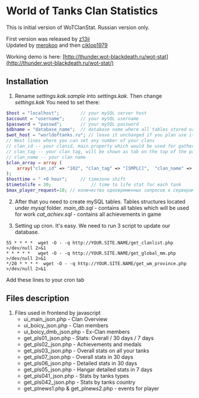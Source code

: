 ﻿# World of Tanks Clan Statistics #

This is initial version of WoTClanStat. Russian version only.

First version was released by [z13ii](http://forum.worldoftanks.ru/index.php?/topic/84257-)  
Updated by [merokoo](http://forum.worldoftanks.ru/index.php?/user/261770-merokoo/) and then [ciklop1979](http://forum.worldoftanks.ru/index.php?/user/1612931-ciklop1979/)

Working demo is here: [http://thunder.wot-blackdeath.ru/wot-stat](http://thunder.wot-blackdeath.ru/wot-stat/)  

## Installation #

1. Rename _settings.kak.sample_ into _settings.kak_. Then change _settings.kak_
	You need to set there:
```php
$host = "localhost";		// your mySQL server host
$account = "username";		// your mySQL username
$password = "passwd";		// your mySQL password
$dbname = "database_name";	// database name where all tables stored or will be stored
$wot_host = "worldoftanks.ru"; // leave it unchanged if you plan use it on Russian cluster
// Next lines where you can set any number of your clans
// clan_id -- your clanid, main property which would be used for gathering information about your clan
// clan_tag -- your clan tag, will be shown as tab on the top of the page
// clan_name -- your clan name
$clan_array = array (
	array("clan_id" => "102", "clan_tag" => "[SMPLC]",  "clan_name" => "Sample clan"),
);
$hosttime = " +0 hour";		// timezone shift
$timetolife = 30;               // time to life stat for each tank
$max_player_request=10; // количество одновременных запросов к серверам КВГ

```

2. After that you need to create mySQL tables. Tables structures located under *mysql* folder.
	_main_db.sql_ - contains all tables which will be used for work
	_cat_achiev.sql_ - contains all achievements in game
	
3. Setting up cron. It's easy. We need to run 3 script to update our database.

```shell
55 * * * *  wget -O - -q http://YOUR.SITE.NAME/get_clanlist.php >/dev/null 2>&1
* * * * *   wget -O - -q http://YOUR.SITE.NAME/get_global_mm.php >/dev/null 2>&1
*/20 * * * *  wget -O - -q http://YOUR.SITE.NAME/get_wm_province.php >/dev/null 2>&1
```
  Add these lines to your cron tab
	
## Files description #
1. Files used in frontend by javascript
	* ui_main_json.php - Clan Overview
	* ui_boicy_json.php - Clan members
	* ui_boicy_dmb_json.php - Ex-Clan members
	* get_pls01_json.php - Stats: Overall / 30 days / 7 days
	* get_pls02_json.php - Achievements and medals
	* get_pls03_json.php - Overall stats on all your tanks
	* get_pls07_json.php - Overall stats in 30 days
	* get_pls06_json.php - Detailed stats in 30 days
	* get_pls05_json.php - Hangar detailed stats in 7 days
	* get_pls041_json.php - Stats by tanks types
	* get_pls042_json.php - Stats by tanks country 
	* get_plnews1.php &	get_plnews2.php - events for player


